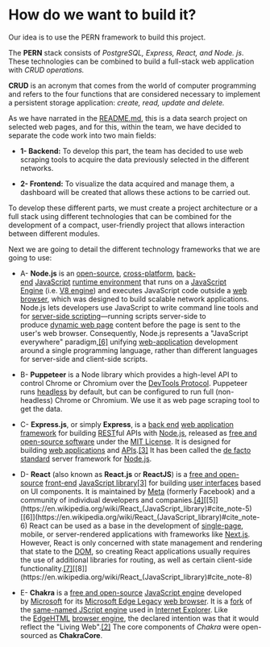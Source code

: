 # How do we want to build it?

Our idea is to use the PERN framework to build this project.

The **PERN** stack consists of *PostgreSQL, Express, React, and Node. js*. These technologies can be combined to build a full-stack web application with *CRUD operations.*

**CRUD**  is an acronym that comes from the world of computer programming and refers to the four functions that are considered necessary to implement a persistent storage application: *create, read, update and delete.*

As we have narrated in the [README.md](), this is a data search project on selected web pages, and for this, within the team, we have decided to separate the code work into two main fields:

- **1- Backend:**  To develop this part, the team has decided to use web scraping tools to acquire the data previously selected in the different networks.

- **2- Frontend:** To visualize the data acquired and manage them, a dashboard will be created that allows these actions to be carried out.

To develop these different parts, we must create a project architecture or a full stack using different technologies that can be combined for the development of a compact, user-friendly project that allows interaction between different modules.

Next we are going to detail the different technology frameworks that we are going to use:

* A- **Node.js** is an [open-source](https://en.wikipedia.org/wiki/Open-source_software "Open-source software"), [cross-platform](https://en.wikipedia.org/wiki/Cross-platform "Cross-platform"), [back-end](https://en.wikipedia.org/wiki/Front_end_and_back_end "Front end and back end") [JavaScript](https://en.wikipedia.org/wiki/JavaScript "JavaScript") [runtime environment](https://en.wikipedia.org/wiki/Runtime_system "Runtime system") that runs on a [JavaScript Engine](https://en.wikipedia.org/wiki/JavaScript_Engine "JavaScript Engine") (i.e. [V8 engine](https://en.wikipedia.org/wiki/V8_(JavaScript_engine) "V8 (JavaScript engine)")) and executes JavaScript code outside a [web browser](https://en.wikipedia.org/wiki/Web_browser "Web browser"), which was designed to build scalable network applications. Node.js lets developers use JavaScript to write command line tools and for [server-side scripting](https://en.wikipedia.org/wiki/Server-side_scripting "Server-side scripting")—running scripts server-side to produce [dynamic web page](https://en.wikipedia.org/wiki/Dynamic_web_page "Dynamic web page") content before the page is sent to the user's web browser. Consequently, Node.js represents a "JavaScript everywhere" paradigm,[[6]](https://en.wikipedia.org/wiki/Node.js#cite_note-6) unifying [web-application](https://en.wikipedia.org/wiki/Web_application "Web application") development around a single programming language, rather than different languages for server-side and client-side scripts.

* B- **Puppeteer** is a Node library which provides a high-level API to control Chrome or Chromium over the [DevTools Protocol](https://chromedevtools.github.io/devtools-protocol/). Puppeteer runs [headless](https://developers.google.com/web/updates/2017/04/headless-chrome) by default, but can be configured to run full (non-headless) Chrome or Chromium. We use it as web page scraping tool to get the data.

* C- **Express.js**, or simply **Express**, is a [back end](https://en.wikipedia.org/wiki/Front_end_and_back_end "Front end and back end") [web application framework](https://en.wikipedia.org/wiki/Web_application_framework "Web application framework") for building [REST](https://en.wikipedia.org/wiki/Representational_state_transfer "Representational state transfer")ful APIs with [Node.js](https://en.wikipedia.org/wiki/Node.js "Node.js"), released as [free and open-source software](https://en.wikipedia.org/wiki/Free_and_open-source_software) under the [MIT License](https://en.wikipedia.org/wiki/MIT_License "MIT License"). It is designed for building [web applications](https://en.wikipedia.org/wiki/Web_application "Web application") and [APIs](https://en.wikipedia.org/wiki/API "API").[[3]](https://en.wikipedia.org/wiki/Express.js#cite_note-ExpressJS-3) It has been called the [de facto standard](https://en.wikipedia.org/wiki/De_facto_standard "De facto standard") server framework for [Node.js](https://en.wikipedia.org/wiki/Node.js "Node.js").

* D- **React** (also known as **React.js** or **ReactJS**) is a [free and open-source](https://en.wikipedia.org/wiki/Free_and_open-source_software "Free and open-source software") [front-end](https://en.wikipedia.org/wiki/Front_end_and_back_end "Front end and back end") [JavaScript library](https://en.wikipedia.org/wiki/JavaScript_library "JavaScript library")[[3]](https://en.wikipedia.org/wiki/React_(JavaScript_library)#cite_note-react-3) for building [user interfaces](https://en.wikipedia.org/wiki/User_interfaces "User interfaces") based on UI components. It is maintained by [Meta](https://en.wikipedia.org/wiki/Meta_Platforms "Meta Platforms") (formerly Facebook) and a community of individual developers and companies.[[4]](https://en.wikipedia.org/wiki/React_(JavaScript_library)#cite_note-4)[[5]](https://en.wikipedia.org/wiki/React_(JavaScript_library)#cite_note-5)[[6]](https://en.wikipedia.org/wiki/React_(JavaScript_library)#cite_note-6) React can be used as a base in the development of [single-page](https://en.wikipedia.org/wiki/Single-page_application "Single-page application"), mobile, or server-rendered applications with frameworks like [Next.js](https://en.wikipedia.org/wiki/Next.js "Next.js"). However, React is only concerned with state management and rendering that state to the [DOM](https://en.wikipedia.org/wiki/Document_Object_Model "Document Object Model"), so creating React applications usually requires the use of additional libraries for routing, as well as certain client-side functionality.[[7]](https://en.wikipedia.org/wiki/React_(JavaScript_library)#cite_note-7)[[8]](https://en.wikipedia.org/wiki/React_(JavaScript_library)#cite_note-8)

* E- **Chakra** is a [free and open-source](https://en.wikipedia.org/wiki/Free_and_open-source "Free and open-source") [JavaScript engine](https://en.wikipedia.org/wiki/JavaScript_engine "JavaScript engine") developed by [Microsoft](https://en.wikipedia.org/wiki/Microsoft "Microsoft") for its [Microsoft Edge Legacy](https://en.wikipedia.org/wiki/Microsoft_Edge "Microsoft Edge") [web browser](https://en.wikipedia.org/wiki/Web_browser "Web browser"). It is a [fork](https://en.wikipedia.org/wiki/Fork_(software_development) "Fork (software development)") of the [same-named JScript engine](https://en.wikipedia.org/wiki/Chakra_(JScript_engine) "Chakra (JScript engine)") used in [Internet Explorer](https://en.wikipedia.org/wiki/Internet_Explorer "Internet Explorer"). Like the [EdgeHTML](https://en.wikipedia.org/wiki/EdgeHTML "EdgeHTML") [browser engine](https://en.wikipedia.org/wiki/Browser_engine "Browser engine"), the declared intention was that it would reflect the "Living Web".[[2]](https://en.wikipedia.org/wiki/Chakra_(JavaScript_engine)#cite_note-2) The core components of _Chakra_ were open-sourced as **ChakraCore**.






